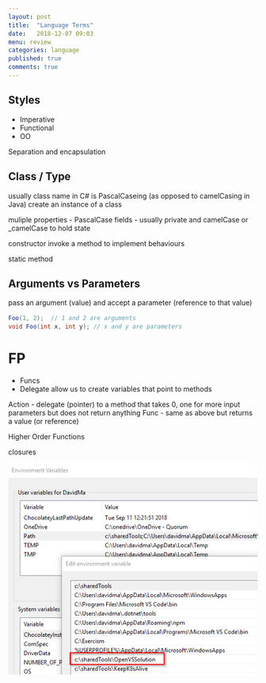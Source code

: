 ```yaml
---
layout: post
title:  "Language Terms"
date:   2018-12-07 09:03
menu: review
categories: language 
published: true 
comments: true
---
```

## Styles
- Imperative
- Functional
- OO

Separation and encapsulation

## Class / Type
usually class name in C# is PascalCaseing (as opposed to camelCasing in Java)
create an instance of a class

muliple
properties - PascalCase
fields - usually private and camelCase or _camelCase
to hold state

constructor
invoke a method
  to implement behaviours

static method

## Arguments vs Parameters
pass an argument (value) and accept a parameter (reference to that value)
```c#
Foo(1, 2);  // 1 and 2 are arguments
void Foo(int x, int y); // x and y are parameters
```


# FP
- Funcs
- Delegate
   allow us to create variables that point to methods

Action - delegate (pointer) to a method that takes 0, one for more input parameters but does not return anything
Func - same as above but returns a value (or reference)

Higher Order Functions

closures


![ps](/assets/2018-11-07/2.png)